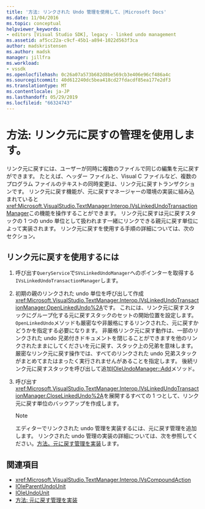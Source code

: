 ```yaml
---
title: '方法: リンクされた Undo 管理を使用して、|Microsoft Docs'
ms.date: 11/04/2016
ms.topic: conceptual
helpviewer_keywords:
- editors [Visual Studio SDK], legacy - linked undo management
ms.assetid: af5cc22a-c9cf-45b1-a894-1022d563f3ca
author: madskristensen
ms.author: madsk
manager: jillfra
ms.workload:
- vssdk
ms.openlocfilehash: 0c26a07a573b682d8be569cb3e406e96cf486a4c
ms.sourcegitcommit: 40d612240dc5bea418cd27fdacdf85ea177e2df3
ms.translationtype: MT
ms.contentlocale: ja-JP
ms.lasthandoff: 05/29/2019
ms.locfileid: "66324743"
---
```

# <a name="how-to-use-linked-undo-management"></a>方法: リンク元に戻すの管理を使用します。
リンク元に戻すには、ユーザーが同時に複数のファイルで同じの編集を元に戻すができます。 たとえば、ヘッダー ファイルと、Visual C ファイルなど、複数のプログラム ファイルのテキストの同時変更は、リンク元に戻すトランザクションです。 リンク元に戻す機能が、元に戻すマネージャーの環境の実装に組み込まれていると<xref:Microsoft.VisualStudio.TextManager.Interop.IVsLinkedUndoTransactionManager>この機能を操作することができます。 リンク元に戻すは元に戻すスタックの 1 つの undo 単位として扱われます一緒にリンクできる親元に戻す単位によって実装されます。 リンク元に戻すを使用する手順の詳細については、次のセクション。

## <a name="to-use-linked-undo"></a>リンク元に戻すを使用するには

1. 呼び出す`QueryService`で`SVsLinkedUndoManager`へのポインターを取得する`IVsLinkedUndoTransactionManager`します。

2. 初期の親のリンクされた undo 単位を呼び出して作成<xref:Microsoft.VisualStudio.TextManager.Interop.IVsLinkedUndoTransactionManager.OpenLinkedUndo%2A>です。 これには、リンク元に戻すスタックにグループ化する元に戻すスタックのセットの開始位置を設定します。 `OpenLinkedUndo`メソッドも厳密なや非厳格にするリンクされた、元に戻すかどうかを指定する必要になります。 非厳格リンク元に戻す動作は、一部のリンクされた undo 兄弟付きドキュメントを閉じることができますを他のリンクされたままにしてくださいを元に戻す、スタック上の兄弟を意味します。 厳密なリンク元に戻す操作では、すべてのリンクされた undo 兄弟スタックがまとめてまたはまったく実行されませんがあることを指定します。 後続リンク元に戻すスタックを呼び出して追加[IOleUndoManager::Add](/windows/desktop/api/ocidl/nf-ocidl-ioleundomanager-add)メソッド。

3. 呼び出す<xref:Microsoft.VisualStudio.TextManager.Interop.IVsLinkedUndoTransactionManager.CloseLinkedUndo%2A>を展開するすべての 1 つとして、リンク元に戻す単位のバックアップを作成します。

    > [!NOTE]
    > エディターでリンクされた undo 管理を実装するには、元に戻す管理を追加します。 リンクされた undo 管理の実装の詳細については、次を参照してください。[方法。元に戻す管理を実装](../extensibility/how-to-implement-undo-management.md)します。

## <a name="see-also"></a>関連項目
- <xref:Microsoft.VisualStudio.TextManager.Interop.IVsCompoundAction>
- [IOleParentUndoUnit](/windows/desktop/api/ocidl/nn-ocidl-ioleparentundounit)
- [IOleUndoUnit](/windows/desktop/api/ocidl/nn-ocidl-ioleundounit)
- [方法: 元に戻す管理を実装](../extensibility/how-to-implement-undo-management.md)